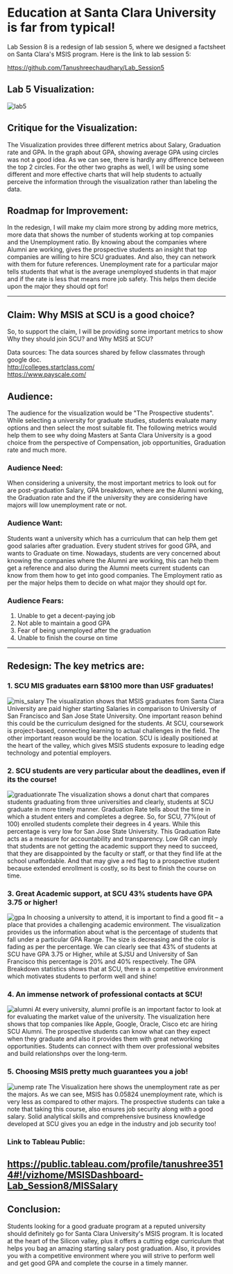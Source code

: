 # Education at Santa Clara University is far from typical!
Lab Session 8 is a redesign of lab session 5, where we designed a factsheet on Santa Clara's MSIS program.
Here is the link to lab session 5: 

https://github.com/Tanushreechaudhary/Lab_Session5

## Lab 5 Visualization:
![lab5](https://user-images.githubusercontent.com/32077698/32647064-6a0f629e-c5a4-11e7-97ea-76d14541ec52.png)
## Critique for the Visualization:
The Visualization provides three different metrics about Salary, Graduation rate and GPA. In the graph about GPA, showing average GPA using circles was not a good idea. As we can see, there is hardly any difference between the top 2 circles. For the other two graphs as well, I will be using some different and more effective charts that will help students to actually perceive the information through the visualization rather than labeling the data.

## Roadmap for Improvement:
In the redesign, I will make my claim more strong by adding more metrics, more data that shows the number of students working at top companies and the Unemployment ratio. By knowing about the companies where Alumni are working, gives the prospective students an insight that top companies are willing to hire SCU graduates. And also, they can network with them for future references. Unemployment rate for a particular major tells students that what is the average unemployed students in that major and if the rate is less that means more job safety. This helps them decide upon the major they should opt for!

---
## Claim: Why MSIS at SCU is a good choice?
So, to support the claim, I will be providing some important metrics to show Why they should join SCU? and Why MSIS at SCU?

Data sources: The data sources shared by fellow classmates through google doc.                                         
http://colleges.startclass.com/          
https://www.payscale.com/


## Audience:
The audience for the visualization would be "The Prospective students". While selecting a university for graduate studies, students evaluate many options and then select the most suitable fit. The following metrics would help them to see why doing Masters at Santa Clara University is a good choice from the perspective of Compensation, job opportunities, Graduation rate and much more. 

### Audience Need: 
When considering a university, the most important metrics to look out for are post-graduation Salary, GPA breakdown, where are the Alumni working, the Graduation rate and the if the university they are considering have majors will low unemployment rate or not. 

### Audience Want: 
Students want a university which has a curriculum that can help them get good salaries after graduation. Every student strives for good GPA, and wants to Graduate on time. Nowadays, students are very concerned about knowing the companies where the Alumni are working, this can help them get a reference and also during the Alumni meets current students can know from them how to get into good companies. The Employment ratio as per the major helps them to decide on what major they should opt for. 

### Audience Fears:
1. Unable to get a decent-paying job
2. Not able to maintain a good GPA
3. Fear of being unemployed after the graduation
4. Unable to finish the course on time

---
## Redesign: The key metrics are:

### 1. SCU MIS graduates earn $8100 more than USF graduates!
![mis_salary](https://user-images.githubusercontent.com/32077698/32646969-f4f539c0-c5a3-11e7-8a66-9f4d354ed331.png)
The visualization shows that MSIS graduates from Santa Clara University are paid higher starting Salaries in comparison to University of San Francisco and San Jose State University. One important reason behind this could be the curriculum designed for the students. At SCU, coursework is project-based, connecting learning to actual challenges in the field. The other important reason would be the location. SCU is ideally positioned at the heart of the valley, which gives MSIS students exposure to leading edge technology and potential employers.

### 2. SCU students are very particular about the deadlines, even if its the course!
![graduationrate](https://user-images.githubusercontent.com/32077698/32646968-f4d2abda-c5a3-11e7-858e-c6cabeb80827.png)
The visualization shows a donut chart that compares students graduating from three universities and clearly, students at SCU graduate in more timely manner. Graduation Rate tells about the time in which a student enters and completes a degree. So, for SCU, 77%(out of 100) enrolled students complete their degrees in 4 years. While this percentage is very low for San Jose State University.
This Graduation Rate acts as a measure for accountability and transparency. Low GR can imply that students are not getting the academic support they need to succeed, that they are disappointed by the faculty or staff, or that they find life at the school unaffordable. 
And that may give a red flag to a prospective student because extended enrollment is costly, so its best to finish the course on time.

### 3. Great Academic support, at SCU 43% students have GPA 3.75 or higher!
![gpa](https://user-images.githubusercontent.com/32077698/32646967-f4af37e0-c5a3-11e7-832d-1a21e9a5e073.png)
In choosing a university to attend, it is important to find a good fit – a place that provides a challenging academic environment. The visualization provides us the information about what is the percentage of students that fall under a particular GPA Range. The size is decreasing and the color is fading as per the percentage. We can clearly see that 43% of students at SCU have GPA 3.75 or Higher, while at SJSU and University of San Francisco this percentage is 20% and 40% respectively. 
The GPA Breakdown statistics shows that at SCU, there is a competitive environment which motivates students to perform well and shine! 

### 4. An immense network of professional contacts at SCU!
![alumni](https://user-images.githubusercontent.com/32077698/32646965-f489d540-c5a3-11e7-944c-6c0afc1e602f.png)
At every university, alumni profile is an important factor to look at for evaluating the market value of the university. The visualization here shows that top companies like Apple, Google, Oracle, Cisco etc are hiring SCU Alumni. The prospective students can know what can they expect when they graduate and also it provides them with great networking opportunities. Students can connect with them over professional websites and build relationshps over the long-term.

### 5. Choosing MSIS pretty much guarantees you a job!
![unemp rate](https://user-images.githubusercontent.com/32077698/32689037-d4275906-c690-11e7-9cdc-daf561642424.png)
The Visualization here shows the unemployment rate as per the majors. As we can see, MSIS has 0.05824 unemployment rate, which is very less as compared to other majors. The prospective students can take a note that taking this course, also ensures job security along with a good salary. Solid analytical skills and comprehensive business knowledge developed at SCU gives you an edge in the industry and job security too!


### Link to Tableau Public: 
https://public.tableau.com/profile/tanushree3514#!/vizhome/MSISDashboard-Lab_Session8/MISSalary
---
## Conclusion:
Students looking for a good graduate program at a reputed university should definitely go for Santa Clara University's MSIS program. It is located at the heart of the Silicon valley, plus it offers a cutting edge curriculum that helps you bag an amazing starting salary post graduation. Also, it provides you with a competitive environment where you will strive to perform well and get good GPA and complete the course in a timely manner.
